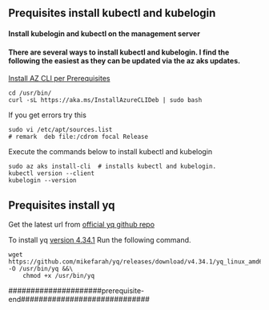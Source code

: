 ## Prequisites install kubectl and kubelogin
#### Install kubelogin and kubectl on the management server
#### There are several ways to install kubectl and kubelogin. I find the following the easiest as they can be updated via the az aks updates.

[Install AZ CLI per Prerequisites](https://learn.microsoft.com/en-us/cli/azure/install-azure-cli-linux?pivots=apt)

```
cd /usr/bin/
curl -sL https://aka.ms/InstallAzureCLIDeb | sudo bash
```
If you get errors try this 
```
sudo vi /etc/apt/sources.list
# remark  deb file:/cdrom focal Release
```

Execute the commands below to install kubectl and kubelogin

```
sudo az aks install-cli  # installs kubectl and kubelogin.
kubectl version --client
kubelogin --version
```
## Prequisites install yq
Get the latest url from [official yq github repo](https://github.com/mikefarah/yq/releases)

To install yq [version 4.34.1](https://github.com/mikefarah/yq/releases/tag/v4.34.1)
Run the following command.
```
wget https://github.com/mikefarah/yq/releases/download/v4.34.1/yq_linux_amd64 -O /usr/bin/yq &&\
    chmod +x /usr/bin/yq
```

#####################prerequisite-end#############################
